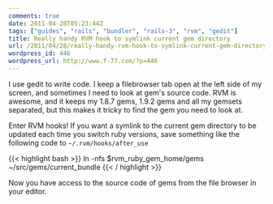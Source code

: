 ```yaml
---
comments: true
date: 2011-04-28T05:23:44Z
tags: ["guides", "rails", "bundler", "rails-3", "rvm", "gedit"]
title: Really handy RVM hook to symlink current gem directory
url: /2011/04/28/really-handy-rvm-hook-to-symlink-current-gem-directory/
wordpress_id: 446
wordpress_url: http://www.f-77.com/?p=446
---
```


I use gedit to write code. I keep a filebrowser tab open at the left side of my screen,
and sometimes I need to look at gem's source code.
RVM is awesome, and it keeps my 1.8.7 gems, 1.9.2 gems and all my gemsets separated,
but this makes it tricky to find the gem you need to look at.

Enter RVM hooks! If you want a symlink to the current gem directory to be updated each time you switch ruby versions,
save something like the following code to <code>~/.rvm/hooks/after_use</code>

{{< highlight bash >}}
ln -nfs $rvm_ruby_gem_home/gems ~/src/gems/current_bundle
{{< / highlight >}}


Now you have access to the source code of gems from the file browser in your editor.

